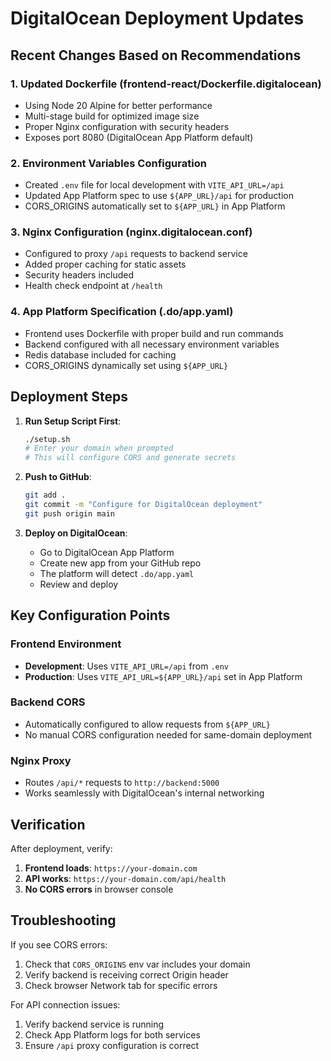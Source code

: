 # DigitalOcean Deployment Updates

## Recent Changes Based on Recommendations

### 1. Updated Dockerfile (frontend-react/Dockerfile.digitalocean)
- Using Node 20 Alpine for better performance
- Multi-stage build for optimized image size
- Proper Nginx configuration with security headers
- Exposes port 8080 (DigitalOcean App Platform default)

### 2. Environment Variables Configuration
- Created `.env` file for local development with `VITE_API_URL=/api`
- Updated App Platform spec to use `${APP_URL}/api` for production
- CORS_ORIGINS automatically set to `${APP_URL}` in App Platform

### 3. Nginx Configuration (nginx.digitalocean.conf)
- Configured to proxy `/api` requests to backend service
- Added proper caching for static assets
- Security headers included
- Health check endpoint at `/health`

### 4. App Platform Specification (.do/app.yaml)
- Frontend uses Dockerfile with proper build and run commands
- Backend configured with all necessary environment variables
- Redis database included for caching
- CORS_ORIGINS dynamically set using `${APP_URL}`

## Deployment Steps

1. **Run Setup Script First**:
   ```bash
   ./setup.sh
   # Enter your domain when prompted
   # This will configure CORS and generate secrets
   ```

2. **Push to GitHub**:
   ```bash
   git add .
   git commit -m "Configure for DigitalOcean deployment"
   git push origin main
   ```

3. **Deploy on DigitalOcean**:
   - Go to DigitalOcean App Platform
   - Create new app from your GitHub repo
   - The platform will detect `.do/app.yaml`
   - Review and deploy

## Key Configuration Points

### Frontend Environment
- **Development**: Uses `VITE_API_URL=/api` from `.env`
- **Production**: Uses `VITE_API_URL=${APP_URL}/api` set in App Platform

### Backend CORS
- Automatically configured to allow requests from `${APP_URL}`
- No manual CORS configuration needed for same-domain deployment

### Nginx Proxy
- Routes `/api/*` requests to `http://backend:5000`
- Works seamlessly with DigitalOcean's internal networking

## Verification

After deployment, verify:

1. **Frontend loads**: `https://your-domain.com`
2. **API works**: `https://your-domain.com/api/health`
3. **No CORS errors** in browser console

## Troubleshooting

If you see CORS errors:
1. Check that `CORS_ORIGINS` env var includes your domain
2. Verify backend is receiving correct Origin header
3. Check browser Network tab for specific errors

For API connection issues:
1. Verify backend service is running
2. Check App Platform logs for both services
3. Ensure `/api` proxy configuration is correct